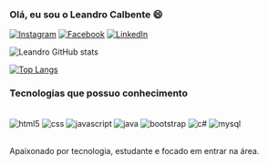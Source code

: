 ### Olá, eu sou o Leandro Calbente 😄
[![Instagram](https://img.shields.io/badge/Instagram-E4405F?style=for-the-badge&logo=instagram&logoColor=white)](https://www.instagram.com/sr.calbente/)
[![Facebook](https://img.shields.io/badge/Facebook-1877F2?style=for-the-badge&logo=facebook&logoColor=white)](https://www.facebook.com/Revoontheus)
[![LinkedIn](https://img.shields.io/badge/LinkedIn-0077B5?style=for-the-badge&logo=linkedin&logoColor=white)](https://www.linkedin.com/in/leandro-calbente/)

![Leandro GitHub stats](https://github-readme-stats.vercel.app/api?username=LeandroCalbente&show_icons=true&theme=dracula)

[![Top Langs](https://github-readme-stats.vercel.app/api/top-langs/?username=LeandroCalbente)](https://github.com/anuraghazra/github-readme-stats)


### Tecnologias que possuo conhecimento
<div style="display: inline_block"></br>
  <img align="center" alt="html5" src="https://img.shields.io/badge/HTML5-E34F26?style=for-the-badge&logo=html5&logoColor=white"/>
  <img align="center" alt="css" src="https://img.shields.io/badge/CSS-239120?&style=for-the-badge&logo=css3&logoColor=white"/>
  <img align="center" alt="javascript" src="https://img.shields.io/badge/JavaScript-F7DF1E?style=for-the-badge&logo=javascript&logoColor=black"/>
  <img align="center" alt="java" src="https://img.shields.io/badge/Java-ED8B00?style=for-the-badge&logo=java&logoColor=white"/>
  <img align="center" alt="bootstrap" src="https://img.shields.io/badge/Bootstrap-563D7C?style=for-the-badge&logo=bootstrap&logoColor=white"/>
  <img align="center" alt="c#" src="https://img.shields.io/badge/C%23-239120?style=for-the-badge&logo=c-sharp&logoColor=white"/>
  <img align="center" alt="mysql" src="https://img.shields.io/badge/MySQL-00000F?style=for-the-badge&logo=mysql&logoColor=white"/>
</div><br/>

Apaixonado por tecnologia, estudante e focado em entrar na área.
